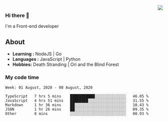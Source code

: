 <img align='right' src="https://github-readme-stats.vercel.app/api?username=strugglebak&show_icons=true">

### Hi there 👋

I'm a Front-end developer

## About

-  **Learning :** NodeJS | Go
-  **Languages :** JavaScript | Python
-  **Hobbies:** Death Stranding | Ori and the Blind Forest

### My code time

<!--START_SECTION:waka-->
```text
Week: 01 August, 2020 - 08 August, 2020

TypeScript   7 hrs 5 mins    ███████████░░░░░░░░░░░░░░   46.05 % 
JavaScript   4 hrs 51 mins   ████████░░░░░░░░░░░░░░░░░   31.55 % 
Markdown     1 hr 36 mins    ██░░░░░░░░░░░░░░░░░░░░░░░   10.43 % 
JSON         1 hr 26 mins    ██░░░░░░░░░░░░░░░░░░░░░░░   09.35 % 
Other        8 mins          ░░░░░░░░░░░░░░░░░░░░░░░░░   00.93 %
```
<!--END_SECTION:waka-->
